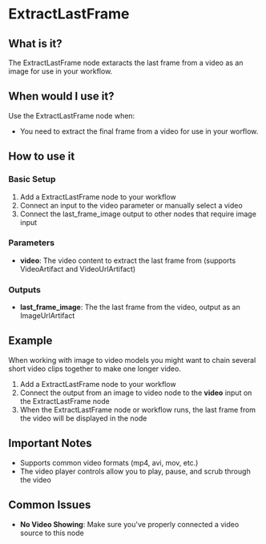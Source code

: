 # ExtractLastFrame

## What is it?

The ExtractLastFrame node extaracts the last frame from a video as an image for use in your workflow.

## When would I use it?

Use the ExtractLastFrame node when:

- You need to extract the final frame from a video for use in your worflow.

## How to use it

### Basic Setup

1. Add a ExtractLastFrame node to your workflow
1. Connect an input to the video parameter or manually select a video
1. Connect the last_frame_image output to other nodes that require image input

### Parameters

- **video**: The video content to extract the last frame from (supports VideoArtifact and VideoUrlArtifact)

### Outputs

- **last_frame_image**: The the last frame from the video, output as an ImageUrlArtifact

## Example

When working with image to video models you might want to chain several short video clips together to make one longer video.

1. Add a ExtractLastFrame node to your workflow
1. Connect the output from an image to video node to the **video** input on the ExtractLastFrame node
1. When the ExtractLastFrame node or workflow runs, the last frame from the video will be displayed in the node

## Important Notes

- Supports common video formats (mp4, avi, mov, etc.)
- The video player controls allow you to play, pause, and scrub through the video

## Common Issues

- **No Video Showing**: Make sure you've properly connected a video source to this node
